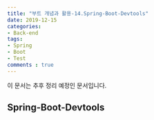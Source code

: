 ```yaml
---
title: "부트 개념과 활용-14.Spring-Boot-Devtools"
date: 2019-12-15
categories:
- Back-end
tags:
- Spring 
- Boot
- Test
comments : true
---
```


이 문서는 추후 정리 예정인 문서입니다.

## Spring-Boot-Devtools
